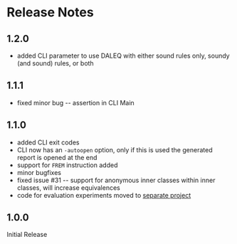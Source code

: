 # Release Notes


## 1.2.0

- added CLI parameter to use DALEQ with either sound rules only, soundy (and sound) rules, or both

## 1.1.1

- fixed minor bug -- assertion in CLI Main

## 1.1.0

- added CLI exit codes
- CLI now has an `-autoopen` option, only if this is used the generated report is opened at the end
- support for `FREM` instruction added
- minor bugfixes
- fixed issue #31 -- support for anonymous inner classes within inner classes, will increase equivalences
- code for evaluation experiments moved to [separate project](https://github.com/binaryeq/daleq-evaluation/)

## 1.0.0

Initial Release
